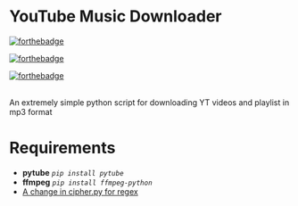 # YouTube Music Downloader

[![forthebadge](https://forthebadge.com/images/badges/made-with-python.svg)](https://forthebadge.com)

[![forthebadge](https://forthebadge.com/images/badges/built-with-love.svg)](https://forthebadge.com)

[![forthebadge](https://forthebadge.com/images/badges/check-it-out.svg)](https://forthebadge.com)


<br>An extremely simple python script for downloading YT videos and playlist in mp3 format

# Requirements
<ul>
  <li> <b>pytube</b>  <code><i>pip install pytube</i></code>
  <li> <b>ffmpeg</b>  <code><i>pip install ffmpeg-python</code></i>
  <li> <a href='https://github.com/nficano/pytube/issues/333' alt='Change of regex by YT'> A change in cipher.py for regex
</ul>
